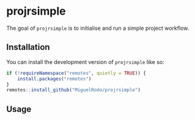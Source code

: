 <!-- README.md is generated from README.Rmd. Please edit that file -->

# projrsimple

<!-- badges: start -->
<!-- badges: end -->

The goal of `projrsimple` is to initialise and run a simple project workflow.

## Installation

You can install the development version of `projrsimple` like so:

```r
if (!requireNamespace("remotes", quietly = TRUE)) {
    install.packages("remotes")
}
remotes::install_github("MiguelRodo/projrsimple")
```

## Usage
